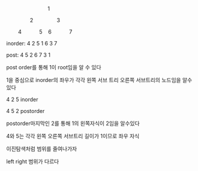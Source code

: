                             1

                2                3

        4            5    6            7

inorder: 4 2 5 1 6 3 7

post: 4 5 2 6 7 3 1

post order를 통해 1이 root임을 알 수 있다

1을 중심으로 inorder의 좌우가 각각 왼쪽 서브 트리 오른쪽 서브트리의 노드임을 알수있다

4 2 5 inorder

4 5 2 postorder

postorder마지막인 2를 통해 1의 왼쪽자식이 2임을 알수있다

4와 5는 각각 왼쪽 오른쪽 서브트리 길이가 1이므로 좌우 자식

이진탐색처럼 범위를 줄여나가자



left right 범위가 다르다
